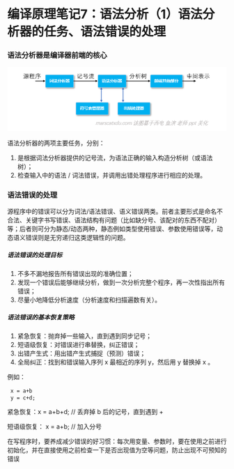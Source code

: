 # 编译原理笔记7：语法分析（1）语法分析器的任务、语法错误的处理

### 语法分析器是编译器前端的核心

![](./img/7_1.png)

语法分析器的两项主要任务，分别：

1. 是根据词法分析器提供的记号流，为语法正确的输入构造分析树（或语法树）；
2. 检查输入中的语法 / 词法错误，并调用出错处理程序进行相应的处理。

### 语法错误的处理

源程序中的错误可以分为词法/语法错误、语义错误两类。前者主要形式是命名不合法、关键字书写错误、语法结构有问题（比如缺分号、该配对的东西不配对）等；后者则可分为静态/动态两种，静态例如类型使用错误、参数使用错误等，动态语义错误则是无穷递归这类逻辑性的问题。

##### 语法错误的处理目标

1. 不多不漏地报告所有错误出现的准确位置；
2. 发现一个错误后能够继续分析，做到一次分析完整个程序，再一次性指出所有错误；
3. 尽量小地降低分析速度（分析速度和扫描遍数有关）。

##### 语法错误的基本恢复策略

1. 紧急恢复：抛弃掉一些输入，直到遇到同步记号；
2. 短语级恢复：对错误进行串替换，纠正错误；
3. 出错产生式：用出错产生式捕捉（预测）错误；
4. 全局纠正：找到和错误输入序列 x 最相近的序列 y，然后用 y 替换掉 x 。

例如：

```
 x = a+b
 y = c+d;
```

紧急恢复：x = a+b+d;  // 丢弃掉 b 后的记号，直到遇到 +

短语级恢复： x = a+b; // 加入分号



在写程序时，要养成减少错误的好习惯：每次用变量、参数时，要在使用之前进行初始化，并在直接使用之前检查一下是否出现值为空等问题，防止出现不可预知的错误